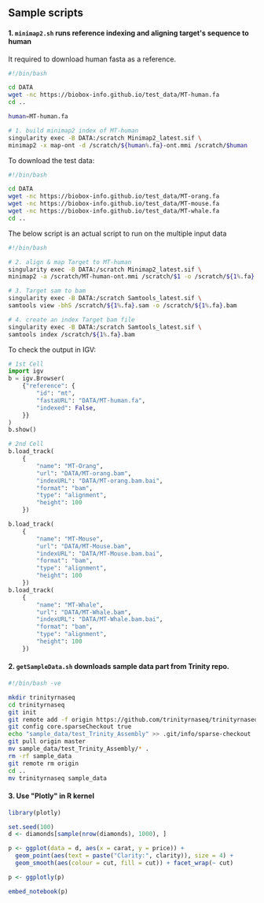 ## Sample scripts

#### 1. `minimap2.sh` runs reference indexing and aligning target's sequence to human

It required to download human fasta as a reference.

```bash
#!/bin/bash

cd DATA
wget -nc https://biobox-info.github.io/test_data/MT-human.fa
cd ..

human=MT-human.fa

# 1. build minimap2 index of MT-human
singularity exec -B DATA:/scratch Minimap2_latest.sif \
minimap2 -x map-ont -d /scratch/${human%.fa}-ont.mmi /scratch/$human

```

To download the test data:

```bash
#!/bin/bash

cd DATA
wget -nc https://biobox-info.github.io/test_data/MT-orang.fa
wget -nc https://biobox-info.github.io/test_data/MT-mouse.fa
wget -nc https://biobox-info.github.io/test_data/MT-whale.fa
cd ..

```

The below script is an actual script to run on the multiple input data

```bash
#!/bin/bash

# 2. align & map Target to MT-human
singularity exec -B DATA:/scratch Minimap2_latest.sif \
minimap2 -a /scratch/MT-human-ont.mmi /scratch/$1 -o /scratch/${1%.fa}.sam

# 3. Target sam to bam
singularity exec -B DATA:/scratch Samtools_latest.sif \
samtools view -bhS /scratch/${1%.fa}.sam -o /scratch/${1%.fa}.bam

# 4. create an index Target bam file
singularity exec -B DATA:/scratch Samtools_latest.sif \
samtools index /scratch/${1%.fa}.bam

```

To check the output in IGV:

```python
# 1st Cell
import igv
b = igv.Browser(
    {"reference": {
        "id": "mt",
        "fastaURL": "DATA/MT-human.fa",
        "indexed": False,
    }}
)
b.show()

# 2nd Cell
b.load_track(
    {
        "name": "MT-Orang",
        "url": "DATA/MT-orang.bam",
        "indexURL": "DATA/MT-orang.bam.bai",
        "format": "bam",
        "type": "alignment",
        "height": 100
    })

b.load_track(
    {
        "name": "MT-Mouse",
        "url": "DATA/MT-Mouse.bam",
        "indexURL": "DATA/MT-Mouse.bam.bai",
        "format": "bam",
        "type": "alignment",
        "height": 100
    })
b.load_track(
    {
        "name": "MT-Whale",
        "url": "DATA/MT-Whale.bam",
        "indexURL": "DATA/MT-Whale.bam.bai",
        "format": "bam",
        "type": "alignment",
        "height": 100
    })

```

#### 2. `getSampleData.sh` downloads sample data part from Trinity repo.

```bash
#!/bin/bash -ve

mkdir trinityrnaseq
cd trinityrnaseq
git init
git remote add -f origin https://github.com/trinityrnaseq/trinityrnaseq.git
git config core.sparseCheckout true
echo "sample_data/test_Trinity_Assembly" >> .git/info/sparse-checkout
git pull origin master
mv sample_data/test_Trinity_Assembly/* .
rm -rf sample_data
git remote rm origin
cd ..
mv trinityrnaseq sample_data
```

#### 3. Use "Plotly" in R kernel

```R
library(plotly)

set.seed(100)
d <- diamonds[sample(nrow(diamonds), 1000), ]

p <- ggplot(data = d, aes(x = carat, y = price)) +
  geom_point(aes(text = paste("Clarity:", clarity)), size = 4) +
  geom_smooth(aes(colour = cut, fill = cut)) + facet_wrap(~ cut)

p <- ggplotly(p)

embed_notebook(p)
```


